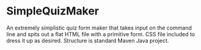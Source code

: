 # SimpleQuizMaker
  An extremely simplistic quiz form maker that takes input on the command line and spits out a flat HTML file with a primitive form. CSS file included to dress it up as desired. Structure is standard Maven Java project.
